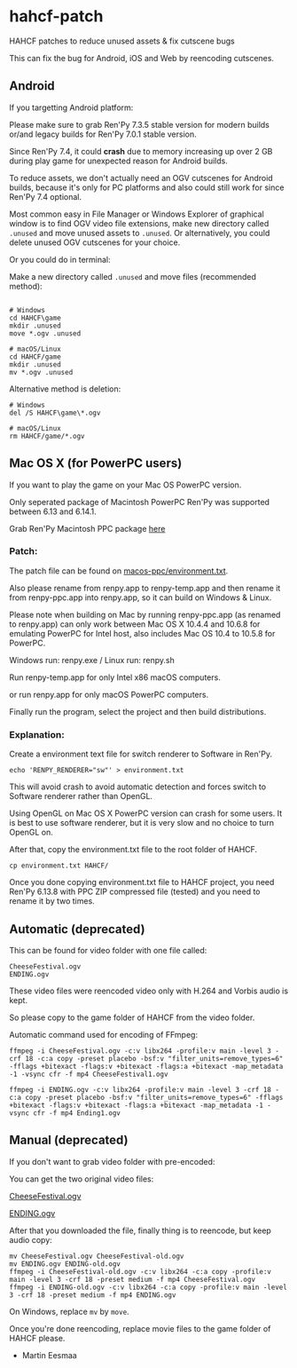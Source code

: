 # hahcf-patch

HAHCF patches to reduce unused assets & fix cutscene bugs

This can fix the bug for Android, iOS and Web by reencoding cutscenes.

## Android

If you targetting Android platform:

Please make sure to grab Ren'Py 7.3.5 stable version for modern builds
or/and legacy builds for Ren'Py 7.0.1 stable version.

Since Ren'Py 7.4, it could **crash** due to memory increasing up over 2 GB during play game for unexpected reason for Android builds.

To reduce assets, we don't actually need an OGV cutscenes for Android builds, because it's only for PC platforms and also could still work for since Ren'Py 7.4 optional.

Most common easy in File Manager or Windows Explorer of graphical window is to find OGV video file extensions, make new directory called `.unused` and move unused assets to `.unused`. Or alternatively, you could delete unused OGV cutscenes for your choice.

Or you could do in terminal:

Make a new directory called `.unused` and move files (recommended method):

```

# Windows
cd HAHCF\game
mkdir .unused
move *.ogv .unused

# macOS/Linux
cd HAHCF/game
mkdir .unused
mv *.ogv .unused
```

Alternative method is deletion:

```
# Windows
del /S HAHCF\game\*.ogv

# macOS/Linux
rm HAHCF/game/*.ogv
```

## Mac OS X (for PowerPC users)

If you want to play the game on your Mac OS PowerPC version.

Only seperated package of Macintosh PowerPC Ren'Py was supported between 6.13 and 6.14.1.

Grab Ren'Py Macintosh PPC package [here](https://renpy.org/dl/6.13.8/renpy-ppc.zip)

### Patch:

The patch file can be found on [macos-ppc/environment.txt](macos-ppc/environment.txt).

Also please rename from renpy.app to renpy-temp.app
and then rename it from renpy-ppc.app into renpy.app, so it can build on Windows & Linux.

Please note when building on Mac by running renpy-ppc.app (as renamed to renpy.app)
can only work between Mac OS X 10.4.4 and 10.6.8 
for emulating PowerPC for Intel host, also includes Mac OS 10.4 to 10.5.8 for PowerPC.

Windows run: renpy.exe / Linux run: renpy.sh

Run renpy-temp.app for only Intel x86 macOS computers.

or run renpy.app for only macOS PowerPC computers.

Finally run the program, select the project and then build distributions.

### Explanation:

Create a environment text file for switch renderer to Software in Ren'Py.

```
echo 'RENPY_RENDERER="sw"' > environment.txt
```

This will avoid crash to avoid automatic detection 
and forces switch to Software renderer rather than OpenGL.

Using OpenGL on Mac OS X PowerPC version can crash for some users.
It is best to use software renderer, but it is very slow and no choice to turn OpenGL on.

After that, copy the environment.txt file to the root folder of HAHCF.

```
cp environment.txt HAHCF/
```

Once you done copying environment.txt file to HAHCF project, you need Ren'Py 6.13.8 with PPC ZIP compressed file (tested) and you need to rename it by two times.

## Automatic (deprecated)

This can be found for video folder with one file called:

```
CheeseFestival.ogv
ENDING.ogv
```

These video files were reencoded video only with H.264 and Vorbis audio is kept.

So please copy to the game folder of HAHCF from the video folder.

Automatic command used for encoding of FFmpeg:

```
ffmpeg -i CheeseFestival.ogv -c:v libx264 -profile:v main -level 3 -crf 18 -c:a copy -preset placebo -bsf:v "filter_units=remove_types=6" -fflags +bitexact -flags:v +bitexact -flags:a +bitexact -map_metadata -1 -vsync cfr -f mp4 CheeseFestival1.ogv

ffmpeg -i ENDING.ogv -c:v libx264 -profile:v main -level 3 -crf 18 -c:a copy -preset placebo -bsf:v "filter_units=remove_types=6" -fflags +bitexact -flags:v +bitexact -flags:a +bitexact -map_metadata -1 -vsync cfr -f mp4 Ending1.ogv
```

## Manual (deprecated)

If you don't want to grab video folder with pre-encoded:

You can get the two original video files:

[CheeseFestival.ogv](https://github.com/MartinEesmaa/HAHCF/raw/5d3b320c31941fe5416342d840dac57265df0305/game/CheeseFestival.ogv)

[ENDING.ogv](https://github.com/MartinEesmaa/HAHCF/raw/5d3b320c31941fe5416342d840dac57265df0305/game/ENDING.ogv)

After that you downloaded the file, finally thing is to reencode, but keep audio copy:

```
mv CheeseFestival.ogv CheeseFestival-old.ogv
mv ENDING.ogv ENDING-old.ogv
ffmpeg -i CheeseFestival-old.ogv -c:v libx264 -c:a copy -profile:v main -level 3 -crf 18 -preset medium -f mp4 CheeseFestival.ogv
ffmpeg -i ENDING-old.ogv -c:v libx264 -c:a copy -profile:v main -level 3 -crf 18 -preset medium -f mp4 ENDING.ogv
```

On Windows, replace `mv` by `move`.

Once you're done reencoding, replace movie files to the game folder of HAHCF please.

- Martin Eesmaa